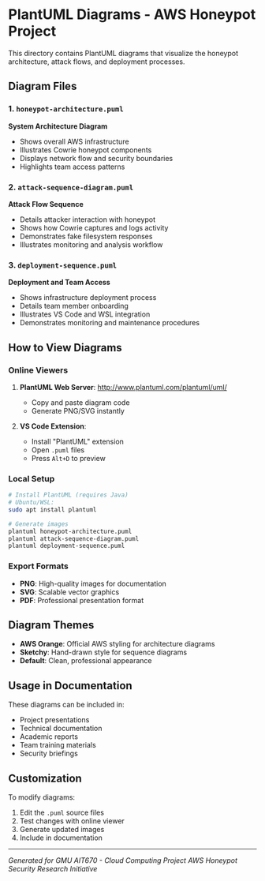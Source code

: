 # PlantUML Diagrams - AWS Honeypot Project

This directory contains PlantUML diagrams that visualize the honeypot architecture, attack flows, and deployment processes.

## Diagram Files

### 1. `honeypot-architecture.puml`
**System Architecture Diagram**
- Shows overall AWS infrastructure
- Illustrates Cowrie honeypot components
- Displays network flow and security boundaries
- Highlights team access patterns

### 2. `attack-sequence-diagram.puml`
**Attack Flow Sequence**
- Details attacker interaction with honeypot
- Shows how Cowrie captures and logs activity
- Demonstrates fake filesystem responses
- Illustrates monitoring and analysis workflow

### 3. `deployment-sequence.puml`
**Deployment and Team Access**
- Shows infrastructure deployment process
- Details team member onboarding
- Illustrates VS Code and WSL integration
- Demonstrates monitoring and maintenance procedures

## How to View Diagrams

### Online Viewers
1. **PlantUML Web Server**: http://www.plantuml.com/plantuml/uml/
   - Copy and paste diagram code
   - Generate PNG/SVG instantly

2. **VS Code Extension**:
   - Install "PlantUML" extension
   - Open `.puml` files
   - Press `Alt+D` to preview

### Local Setup
```bash
# Install PlantUML (requires Java)
# Ubuntu/WSL:
sudo apt install plantuml

# Generate images
plantuml honeypot-architecture.puml
plantuml attack-sequence-diagram.puml
plantuml deployment-sequence.puml
```

### Export Formats
- **PNG**: High-quality images for documentation
- **SVG**: Scalable vector graphics
- **PDF**: Professional presentation format

## Diagram Themes
- **AWS Orange**: Official AWS styling for architecture diagrams
- **Sketchy**: Hand-drawn style for sequence diagrams
- **Default**: Clean, professional appearance

## Usage in Documentation
These diagrams can be included in:
- Project presentations
- Technical documentation
- Academic reports
- Team training materials
- Security briefings

## Customization
To modify diagrams:
1. Edit the `.puml` source files
2. Test changes with online viewer
3. Generate updated images
4. Include in documentation

---
*Generated for GMU AIT670 - Cloud Computing Project*
*AWS Honeypot Security Research Initiative*